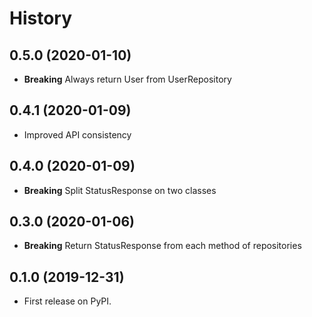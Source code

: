# History

## 0.5.0 (2020-01-10)

* **Breaking** Always return User from UserRepository

## 0.4.1 (2020-01-09)

* Improved API consistency

## 0.4.0 (2020-01-09)

* **Breaking** Split StatusResponse on two classes

## 0.3.0 (2020-01-06)

* **Breaking** Return StatusResponse from each method of repositories

## 0.1.0 (2019-12-31)

* First release on PyPI.
